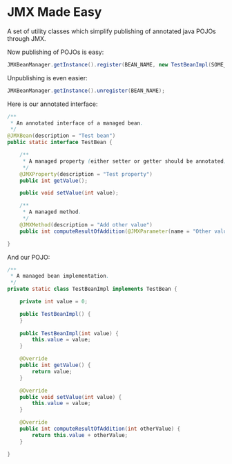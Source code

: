 JMX Made Easy
=============

A set of utility classes which simplify publishing of annotated java POJOs through JMX.

Now publishing of POJOs is easy:

```java
JMXBeanManager.getInstance().register(BEAN_NAME, new TestBeanImpl(SOME_INITIAL_VALUE));
```

Unpublishing is even easier:

```java
JMXBeanManager.getInstance().unregister(BEAN_NAME);
```

Here is our annotated interface:

```java
/**
 * An annotated interface of a managed bean.
 */
@JMXBean(description = "Test bean")
public static interface TestBean {

	/**
	 * A managed property (either setter or getter should be annotated).   
	 */
	@JMXProperty(description = "Test property")
	public int getValue();

	public void setValue(int value);

	/**
	 * A managed method.
	 */
	@JMXMethod(description = "Add other value")
	public int computeResultOfAddition(@JMXParameter(name = "Other value", description = "Some other value") int otherValue);

}
```

And our POJO:

```java
/**
 * A managed bean implementation.
 */
private static class TestBeanImpl implements TestBean {

	private int value = 0;

	public TestBeanImpl() {
	}
		
	public TestBeanImpl(int value) {
		this.value = value;
	}

	@Override
	public int getValue() {
		return value;
	}

	@Override
	public void setValue(int value) {
		this.value = value;
	}

	@Override
	public int computeResultOfAddition(int otherValue) {
		return this.value + otherValue;
	}

}
```
